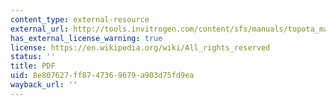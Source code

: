 ```yaml
---
content_type: external-resource
external_url: http://tools.invitrogen.com/content/sfs/manuals/topota_man.pdf
has_external_license_warning: true
license: https://en.wikipedia.org/wiki/All_rights_reserved
status: ''
title: PDF
uid: 8e807627-ff87-4736-9679-a903d75fd9ea
wayback_url: ''
---
```

